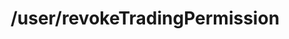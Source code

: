 ---
layout: page
title: /user/revokeTradingPermission
parent: Users
grand_parent: API Operations
permalink: /all-ops/user/RevokeTradingPermission
op: true
---